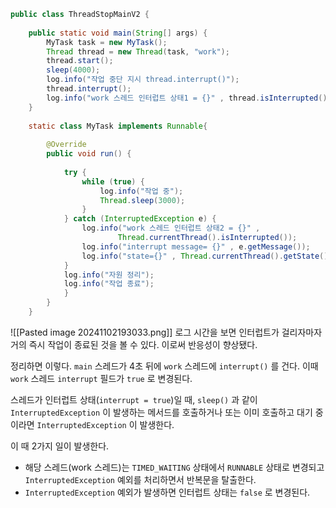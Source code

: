 
```java
public class ThreadStopMainV2 {  
  
    public static void main(String[] args) {  
        MyTask task = new MyTask();  
        Thread thread = new Thread(task, "work");  
        thread.start();  
        sleep(4000);  
        log.info("작업 중단 지시 thread.interrupt()");  
        thread.interrupt();  
        log.info("work 스레드 인터럽트 상태1 = {}" , thread.isInterrupted());  
    }  
  
    static class MyTask implements Runnable{  
  
        @Override  
        public void run() {  
  
            try {  
                while (true) {  
                    log.info("작업 중");  
                    Thread.sleep(3000);  
                }  
            } catch (InterruptedException e) {  
                log.info("work 스레드 인터럽트 상태2 = {}" ,  
                        Thread.currentThread().isInterrupted());  
                log.info("interrupt message= {}" , e.getMessage());  
                log.info("state={}" , Thread.currentThread().getState());  
            }  
            log.info("자원 정리");  
            log.info("작업 종료");  
            }  
        }  
    }
```

![[Pasted image 20241102193033.png]]
로그 시간을 보면 인터럽트가 걸리자마자 거의 즉시 작업이 종료된 것을 볼 수 있다. 이로써 반응성이 향상됐다.


정리하면 이렇다. `main` 스레드가 4초 뒤에 `work` 스레드에 `interrupt()` 를 건다. 
이때 `work` 스레드 `interrupt` 필드가 `true` 로 변경된다.

스레드가 인터럽트 상태(`interrupt = true`)일 때, `sleep()` 과 같이 `InterruptedException` 이 발생하는 메서드를 호출하거나 또는 이미 호출하고 대기 중이라면 `InterruptedException` 이 발생한다.

이 때 2가지 일이 발생한다.
- 해당 스레드(work 스레드)는 `TIMED_WAITING` 상태에서 `RUNNABLE` 상태로 변경되고 ``InterruptedException`` 예외를 처리하면서 반복문을 탈출한다.
- `InterruptedException` 예외가 발생하면 인터럽트 상태는 `false` 로 변경된다.


